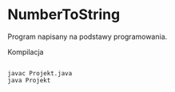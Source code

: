 # NumberToString
Program napisany na podstawy programowania.

Kompilacja
```shell

javac Projekt.java
java Projekt
```
